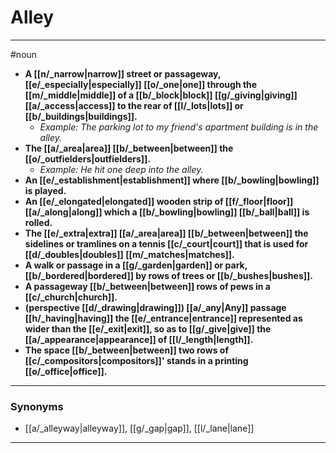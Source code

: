 # Alley
---
#noun
- **A [[n/_narrow|narrow]] street or passageway, [[e/_especially|especially]] [[o/_one|one]] through the [[m/_middle|middle]] of a [[b/_block|block]] [[g/_giving|giving]] [[a/_access|access]] to the rear of [[l/_lots|lots]] or [[b/_buildings|buildings]].**
	- _Example: The parking lot to my friend's apartment building is in the alley._
- **The [[a/_area|area]] [[b/_between|between]] the [[o/_outfielders|outfielders]].**
	- _Example: He hit one deep into the alley._
- **An [[e/_establishment|establishment]] where [[b/_bowling|bowling]] is played.**
- **An [[e/_elongated|elongated]] wooden strip of [[f/_floor|floor]] [[a/_along|along]] which a [[b/_bowling|bowling]] [[b/_ball|ball]] is rolled.**
- **The [[e/_extra|extra]] [[a/_area|area]] [[b/_between|between]] the sidelines or tramlines on a tennis [[c/_court|court]] that is used for [[d/_doubles|doubles]] [[m/_matches|matches]].**
- **A walk or passage in a [[g/_garden|garden]] or park, [[b/_bordered|bordered]] by rows of trees or [[b/_bushes|bushes]].**
- **A passageway [[b/_between|between]] rows of pews in a [[c/_church|church]].**
- **(perspective [[d/_drawing|drawing]]) [[a/_any|Any]] passage [[h/_having|having]] the [[e/_entrance|entrance]] represented as wider than the [[e/_exit|exit]], so as to [[g/_give|give]] the [[a/_appearance|appearance]] of [[l/_length|length]].**
- **The space [[b/_between|between]] two rows of [[c/_compositors|compositors]]' stands in a printing [[o/_office|office]].**
---
### Synonyms
- [[a/_alleyway|alleyway]], [[g/_gap|gap]], [[l/_lane|lane]]
---
